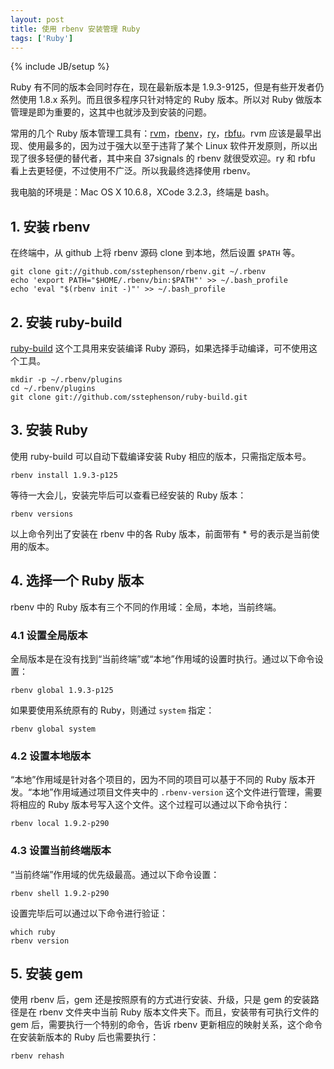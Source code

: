 ```yaml
---
layout: post
title: 使用 rbenv 安装管理 Ruby
tags: ['Ruby']
---
```

{% include JB/setup %}

Ruby 有不同的版本会同时存在，现在最新版本是 1.9.3-9125，但是有些开发者仍然使用 1.8.x 系列。而且很多程序只针对特定的 Ruby 版本。所以对 Ruby 做版本管理是即为重要的，这其中也就涉及到安装的问题。

常用的几个 Ruby 版本管理工具有：[rvm](https://github.com/wayneeseguin/rvm)，[rbenv](https://github.com/sstephenson/rbenv)，[ry](https://github.com/jayferd/ry)，[rbfu](https://github.com/hmans/rbfu)。rvm 应该是最早出现、使用最多的，因为过于强大以至于违背了某个 Linux 软件开发原则，所以出现了很多轻便的替代者，其中来自 37signals 的 rbenv 就很受欢迎。ry 和 rbfu 看上去更轻便，不过使用不广泛。所以我最终选择使用 rbenv。

我电脑的环境是：Mac OS X 10.6.8，XCode 3.2.3，终端是 bash。

## 1. 安装 rbenv

在终端中，从 github 上将 rbenv 源码 clone 到本地，然后设置 `$PATH` 等。

    git clone git://github.com/sstephenson/rbenv.git ~/.rbenv
    echo 'export PATH="$HOME/.rbenv/bin:$PATH"' >> ~/.bash_profile
    echo 'eval "$(rbenv init -)"' >> ~/.bash_profile

## 2. 安装 ruby-build

[ruby-build](https://github.com/sstephenson/ruby-build) 这个工具用来安装编译 Ruby 源码，如果选择手动编译，可不使用这个工具。

    mkdir -p ~/.rbenv/plugins
    cd ~/.rbenv/plugins
    git clone git://github.com/sstephenson/ruby-build.git

## 3. 安装 Ruby

使用 ruby-build 可以自动下载编译安装 Ruby 相应的版本，只需指定版本号。

    rbenv install 1.9.3-p125

等待一大会儿，安装完毕后可以查看已经安装的 Ruby 版本：

    rbenv versions

以上命令列出了安装在 rbenv 中的各 Ruby 版本，前面带有 * 号的表示是当前使用的版本。

## 4. 选择一个 Ruby 版本

rbenv 中的 Ruby 版本有三个不同的作用域：全局，本地，当前终端。

### 4.1 设置全局版本
全局版本是在没有找到“当前终端”或“本地”作用域的设置时执行。通过以下命令设置：

    rbenv global 1.9.3-p125

如果要使用系统原有的 Ruby，则通过 `system` 指定：

    rbenv global system

### 4.2 设置本地版本

“本地”作用域是针对各个项目的，因为不同的项目可以基于不同的 Ruby 版本开发。“本地”作用域通过项目文件夹中的 `.rbenv-version` 这个文件进行管理，需要将相应的 Ruby 版本号写入这个文件。这个过程可以通过以下命令执行：

    rbenv local 1.9.2-p290

### 4.3 设置当前终端版本

“当前终端”作用域的优先级最高。通过以下命令设置：

    rbenv shell 1.9.2-p290

设置完毕后可以通过以下命令进行验证：

    which ruby
    rbenv version

## 5. 安装 gem

使用 rbenv 后，gem 还是按照原有的方式进行安装、升级，只是 gem 的安装路径是在 rbenv 文件夹中当前 Ruby 版本文件夹下。而且，安装带有可执行文件的 gem 后，需要执行一个特别的命令，告诉 rbenv 更新相应的映射关系，这个命令在安装新版本的 Ruby 后也需要执行：

    rbenv rehash
